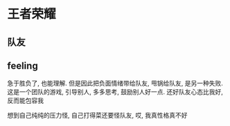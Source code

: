 # 王者荣耀

## 队友

## feeling

急于胜负了, 也能理解. 但是因此把负面情绪带给队友, 甩锅给队友, 是另一种失败. 这是一个团队的游戏, 引导别人, 多多思考, 鼓励别人好一点. 还好队友心态比我好, 反而能包容我

想到自己纯纯的压力怪, 自己打得菜还要怪队友, 哎, 我真性格真不好
